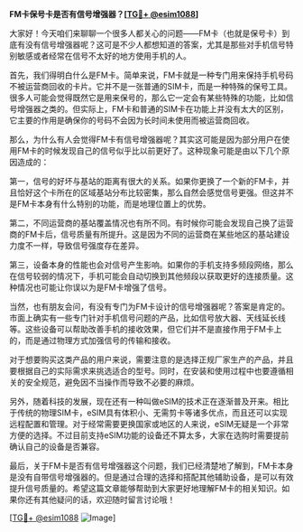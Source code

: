 **FM卡保号卡是否有信号增强器？[[TG💪+ @esim1088](https://t.me/s/esim1088)]**

大家好！今天咱们来聊聊一个很多人都关心的问题——FM卡（也就是保号卡）到底有没有信号增强器呢？这可是不少人都想知道的答案，尤其是那些对手机信号特别敏感或者经常在信号不太好的地方使用手机的人。

首先，我们得明白什么是FM卡。简单来说，FM卡就是一种专门用来保持手机号码不被运营商回收的卡片。它并不是一张普通的SIM卡，而是一种特殊的保号工具。很多人可能会觉得既然它是用来保号的，那么它一定会有某些特殊的功能，比如信号增强器之类的。但实际上，FM卡和普通的SIM卡在功能上并没有太大的区别，它主要的作用是确保你的号码不会因为长时间未使用而被运营商回收。

那么，为什么有人会觉得FM卡有信号增强器呢？其实这可能是因为部分用户在使用FM卡的时候发现自己的信号似乎比以前更好了。这种现象可能是由以下几个原因造成的：

第一，信号的好坏与基站的距离有很大的关系。如果你更换了一个新的FM卡，并且恰好这个卡所在的区域基站分布比较密集，那么自然会感觉信号更强。但这并不是FM卡本身有什么特别的功能，而是地理位置上的优势。

第二，不同运营商的基站覆盖情况也有所不同。有时候你可能会发现自己换了运营商的FM卡后，信号质量有所提升。这是因为不同的运营商在某些地区的基站建设力度不一样，导致信号强度存在差异。

第三，设备本身的性能也会对信号产生影响。如果你的手机支持多频段网络，那么在信号较弱的情况下，手机可能会自动切换到其他频段以获取更好的连接质量。这种情况也可能让你误以为是FM卡增强了信号。

当然，也有朋友会问，有没有专门为FM卡设计的信号增强器呢？答案是肯定的。市面上确实有一些专门针对手机信号问题的产品，比如信号放大器、天线延长线等。这些设备可以帮助改善手机的接收效果，但它们并不是直接作用于FM卡上的，而是通过物理方式加强信号的传输和接收。

对于想要购买这类产品的用户来说，需要注意的是选择正规厂家生产的产品，并且要根据自己的实际需求来挑选适合的型号。同时，在安装和使用过程中也要遵循相关的安全规范，避免因不当操作而导致不必要的麻烦。

另外，随着科技的发展，现在还有一种叫做eSIM的技术正在逐渐普及开来。相比于传统的物理SIM卡，eSIM具有体积小、无需剪卡等诸多优点，而且还可以实现远程配置和管理。对于经常需要更换国家或地区的人来说，eSIM无疑是一个非常方便的选择。不过目前支持eSIM功能的设备还不算太多，大家在选购时需要提前确认自己的设备是否兼容。

最后，关于FM卡是否有信号增强器这个问题，我们已经清楚地了解到，FM卡本身是没有自带信号增强器的。但是通过合理的选择和搭配其他辅助设备，是可以有效提升信号质量的。希望这篇文章能够帮助到大家更好地理解FM卡的相关知识。如果你还有其他疑问的话，欢迎随时留言讨论哦！

[[TG💪+ @esim1088](https://t.me/s/esim1088) ![Image](https://i.postimg.cc/4NQfJmqS/Snipaste-2025-05-13-00-14-12.png)]